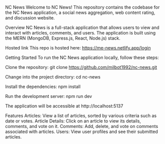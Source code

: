 NC News
Welcome to NC News! This repository contains the codebase for the NC News application, a social news aggregation, web content rating, and discussion website.

Overview
NC News is a full-stack application that allows users to view and interact with articles, comments, and users. The application is built using the MERN (MongoDB, Express.js, React, Node.js) stack.

Hosted link
This repo is hosted here: https://me-news.netlify.app/login

Getting Started
To run the NC News application locally, follow these steps:

Clone the repository:
git clone https://github.com/milbot1992/nc-news.git

Change into the project directory:
cd nc-news

Install the dependencies:
npm install

Run the development server:
npm run dev

The application will be accessible at http://localhost:5137

Features
Articles: View a list of articles, sorted by various criteria such as date or votes.
Article Details: Click on an article to view its details, comments, and vote on it.
Comments: Add, delete, and vote on comments associated with articles.
Users: View user profiles and see their submitted articles.
